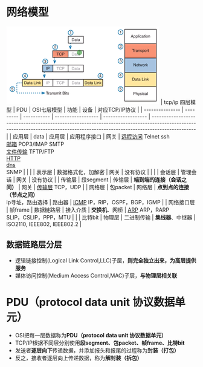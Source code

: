 # 网络模型

![](../photo/Pasted%20image%2020220928095209.png)
| tcp/ip 四层模型 | PDU       | OSI七层模型 | 功能               | 设备               | 对应TCP/IP协议                                                                                                                                                                 |
| --------------- | --------- | ----------- | ------------------ | ------------------ | ------------------------------------------------------------------------------------------------------------------------------------------------------------------------------ |
| 应用层          | data      | 应用层      | 应用程序接口       | 网关               | [远程访问](协议/远程访问.md) Telnet ssh<br/>[邮箱](协议/邮箱.md) POP3/IMAP SMTP<br/>[文件传输](协议/文件传输.md) TFTP/FTP<br/> [HTTP](HTTP.md)<br/>[dns](协议/dns.md)<br/>SNMP |
|                 |           | 表示层      | 数据格式化，加解密 | 网关               | 没有协议                                                                                                                                                                       |
|                 |           | 会话层      | 管理会话           | 网关               | 没有协议                                                                                                                                                                       |
| 传输层          | 段segment | 传输层      | **端到端的连接（会话之间）** | 网关               | [传输层](协议/传输层.md) TCP，UDP                                                                                                                                                                       |
| 网络层          | 包packet  | 网络层      | **点到点的连接（节点之间）**<br/>ip寻址，路由选择   | 路由器             | [ICMP](协议/ICMP.md) IP，RIP，OSPF，BGP，IGMP                                                                                                                                                 |
| 网络接口层      | 帧frame   | 数据链路层  | 接入介质           | **交换机**、网桥   | [ARP](协议/ARP.md) ARP，RARP<br/>SLIP，CSLIP，PPP，MTU                                                                                                                                               |
|                 | 比特bit   | 物理层      | 二进制传输         | **集线器**、中继器 | ISO2110, IEEE802, IEEE802.2                                                                                                                                                    |

  
## 数据链路层分层
- 逻辑链接控制(Logical Link Control,LLC)子层，**则完全独立出来，为高层提供服务**
- 媒体访问控制(Medium Access Control,MAC)子层，**与物理层相关联**

# PDU（protocol data unit 协议数据单元）
- OSI把每一层数据称为**PDU（protocol data unit 协议数据单元）**
- TCP/IP根据不同层分别使用**段segment、包packet、帧frame、比特bit**
- 发送者**逐层向下**传递数据，并添加报头和报尾的过程称为**封装（打包）**
- 反之，接收者逐层向上传递数据，称为**解封装（拆包）**

